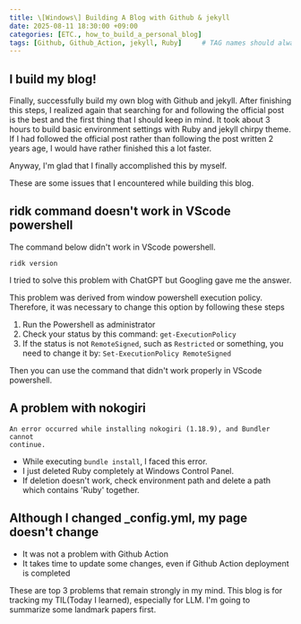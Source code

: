 ```yaml
---
title: \[Windows\] Building A Blog with Github & jekyll
date: 2025-08-11 18:30:00 +09:00
categories: [ETC., how_to_build_a_personal_blog]
tags: [Github, Github_Action, jekyll, Ruby]     # TAG names should always be lowercase
---
```


## I build my blog!
Finally, successfully build my own blog with Github and jekyll.
After finishing this steps, I realized again that searching for and following the official post is the best and the first thing that I should keep in mind.
It took about 3 hours to build basic environment settings with Ruby and jekyll chirpy theme.
If I had followed the official post rather than following the post written 2 years age, I would have rather finished this a lot faster.

Anyway, I'm glad that I finally accomplished this by myself.

These are some issues that I encountered while building this blog.

## ridk command doesn't work in VScode powershell

The command below didn't work in VScode powershell. 
```
ridk version
```

I tried to solve this problem with ChatGPT but Googling gave me the answer.

This problem was derived from window powershell execution policy.
Therefore, it was necessary to change this option by following these steps

1. Run the Powershell as administrator
2. Check your status by this command: `get-ExecutionPolicy`
3. If the status is not `RemoteSigned`, such as `Restricted` or something, you need to change it by: `Set-ExecutionPolicy RemoteSigned`

Then you can use the command that didn't work properly in VScode powershell.

## A problem with nokogiri

```
An error occurred while installing nokogiri (1.18.9), and Bundler cannot
continue.
```
- While executing `bundle install`, I faced this error.
- I just deleted Ruby completely at Windows Control Panel.
- If deletion doesn't work, check environment path and delete a path which contains 'Ruby' together.

## Although I changed _config.yml, my page doesn't change
- It was not a problem with Github Action
- It takes time to update some changes, even if Github Action deployment is completed


These are top 3 problems that remain strongly in my mind.
This blog is for tracking my TIL(Today I learned), especially for LLM.
I'm going to summarize some landmark papers first.